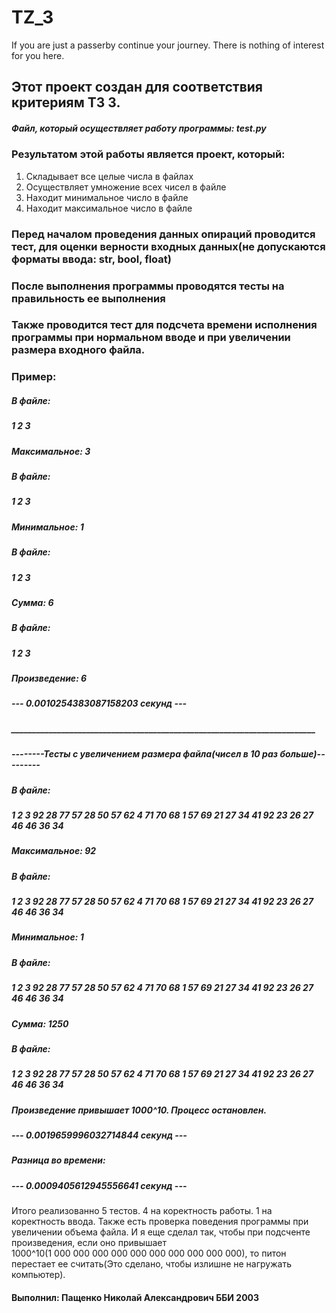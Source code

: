 # TZ_3
If you are just a passerby continue your journey. There is nothing of interest for you here.

## Этот проект создан для соответствия критериям ТЗ 3.
##### Файл, который осуществляет работу программы: test.py
### Результатом этой работы является проект, который:
1) Складывает все целые числа в файлах
2) Осуществляет умножение всех чисел в файле
3) Находит минимальное число в файле
4) Находит максимальное число в файле

### Перед началом проведения данных опираций проводится тест, для оценки верности входных данных(не допускаются форматы ввода: str, bool, float)
### После выполнения программы проводятся тесты на правильность ее выполнения
### Также проводится тест для подсчета времени исполнения программы при нормальном вводе и при увеличении размера входного файла.

### Пример:
##### В файле:
##### 1 2 3
##### Максимальное:  3

##### В файле:
##### 1 2 3
##### Минимальное:  1

##### В файле:
##### 1 2 3
##### Сумма: 6

##### В файле:
##### 1 2 3
##### Произведение: 6

##### --- 0.0010254383087158203 секунд ---
##### _________________________________________________________________________
##### --------Тесты с увеличением размера файла(чисел в 10 раз больше)---------

##### В файле:
##### 1 2 3 92 28 77 57 28 50 57 62 4 71 70 68 1 57 69 21 27 34 41 92 23 26 27 46 46 36 34
##### Максимальное:  92

##### В файле:
##### 1 2 3 92 28 77 57 28 50 57 62 4 71 70 68 1 57 69 21 27 34 41 92 23 26 27 46 46 36 34
##### Минимальное:  1

##### В файле:
##### 1 2 3 92 28 77 57 28 50 57 62 4 71 70 68 1 57 69 21 27 34 41 92 23 26 27 46 46 36 34
##### Сумма: 1250

##### В файле:
##### 1 2 3 92 28 77 57 28 50 57 62 4 71 70 68 1 57 69 21 27 34 41 92 23 26 27 46 46 36 34
##### Произведение привышает 1000^10. Процесс остановлен.

##### --- 0.0019659996032714844 секунд ---

##### Разница во времени:
##### --- 0.0009405612945556641 секунд ---

Итого реализованно 5 тестов. 4 на коректность работы. 1 на коректность ввода. Также есть проверка поведения программы при увеличении объема файла. И я еще сделал так, чтобы при подсченте произведения, если оно привышает 1000^10(1 000 000 000 000 000 000 000 000 000 000), то питон перестает ее считать(Это сделано, чтобы излишне не нагружать компьютер).

#### Выполнил: Пащенко Николай Александрович ББИ 2003
